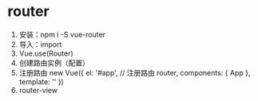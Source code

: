 # router
1. 安装：npm i -S vue-router
2. 导入：import
3. Vue.use(Router)
4. 创建路由实例（配置）
5. 注册路由
new Vue({
  el: '#app',
  // 注册路由
  router,
  components: { App },
  template: '<App/>'
})
6. router-view
